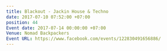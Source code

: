 ```yaml
---
title: Blackout - Jackin House & Techno
date: 2017-07-10 07:52:00 +07:00
position: 44
Event date: 2017-07-14 00:00:00 +07:00
Venue: Nomad Backpackers
Event URL: https://www.facebook.com/events/122830491656886/
---
```


